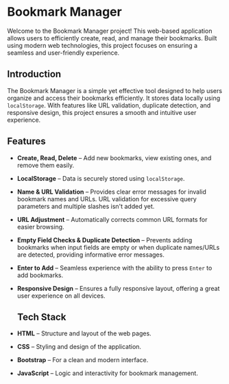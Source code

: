 # Bookmark Manager
Welcome to the Bookmark Manager project! This web-based application allows users to efficiently create, read, and manage their bookmarks.
Built using modern web technologies, this project focuses on ensuring a seamless and user-friendly experience.

## Introduction
The Bookmark Manager is a simple yet effective tool designed to help users organize and access their bookmarks efficiently.
It stores data locally using `localStorage`. With features like URL validation, duplicate detection, and responsive design, 
this project ensures a smooth and intuitive user experience.

## Features
- **Create, Read, Delete** – Add new bookmarks, view existing ones, and remove them easily.  
- **LocalStorage** – Data is securely stored using `localStorage`.
- **Name & URL Validation** – Provides clear error messages for invalid bookmark names and URLs.
   URL validation for excessive query parameters and multiple slashes isn't added yet.  
- **URL Adjustment** – Automatically corrects common URL formats for easier browsing.  
- **Empty Field Checks & Duplicate Detection** – Prevents adding bookmarks when input fields are empty or when duplicate names/URLs are detected, providing informative error messages.  
- **Enter to Add** – Seamless experience with the ability to press `Enter` to add bookmarks.  
- **Responsive Design** – Ensures a fully responsive layout, offering a great user experience on all devices.

  ## Tech Stack
- **HTML** – Structure and layout of the web pages.  
- **CSS** – Styling and design of the application.  
- **Bootstrap** – For a clean and modern interface.  
- **JavaScript** – Logic and interactivity for bookmark management.  
